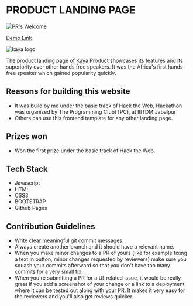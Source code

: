 # PRODUCT LANDING PAGE

[![PR's Welcome](https://img.shields.io/badge/PRs-welcome-brightgreen.svg?style=flat)](https://github.com/varisha-025/kaya_product/pulls)

[Demo Link](https://varisha-025.github.io/kaya_product/)

![kaya logo](https://user-images.githubusercontent.com/81171573/156912596-0842513d-6232-4c6a-be47-597945d72578.png)

The product landing page of Kaya Product showcases its features and its superiority over other hands free speakers.
It was the Africa's first hands-free speaker which gained popularity quickly.

## Reasons for building this website

- It was build by me under the basic track of Hack the Web, Hackathon was organised by The Programming Club(TPC), at IIITDM Jabalpur
- Others can use this frontend template for any other landing page.

## Prizes won
- Won the first prize under the basic track of Hack the Web.

## Tech Stack

- Javascript
- HTML
- CSS3
- BOOTSTRAP
- Github Pages

## Contribution Guidelines

- Write clear meaningful git commit messages.
- Always create another branch and it should have a relevant name.
- When you make minor changes to a PR of yours (like for example fixing a text in button, minor changes requested by reviewers) make sure you squash your commits afterward so that you don't have too many commits for a very small fix.
- When you're submitting a PR for a UI-related issue, it would be really great if you add a screenshot of your change or a link to a deployment where it can be tested out along with your PR. It makes it very easy for the reviewers and you'll also get reviews quicker.

